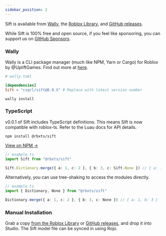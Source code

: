 ```yaml
---
sidebar_position: 2
---
```


<!-- Links -->

[upliftgames/wally]: https://github.com/upliftgames/wally
[sift/releases]: https://github.com/cxmeel/sift/releases
[sift/wally]: https://wally.run/package/csqrl/sift
[sift/roblox]: https://create.roblox.com/store/asset/9486684823/Sift
[sift/npm]: https://npmjs.com/package/@rbxts/sift

Sift is available from [Wally][sift/wally], the [Roblox Library][sift/roblox], and [GitHub releases][sift/releases].

While Sift is 100% free and open source, if you feel like sponsoring, you can support us on [GitHub Sponsors](https://github.com/sponsors/cxmeel).

### Wally

Wally is a CLI package manager (much like NPM, Yarn or Cargo) for Roblox by @UpliftGames. Find out more at [here][upliftgames/wally].

```toml
# wally.toml

[dependencies]
Sift = "csqrl/sift@0.0.X" # Replace with latest version number
```

```shell
wally install
```

### TypeScript

v0.0.1 of Sift includes TypeScript definitions. This means Sift is now compatible with roblox-ts. Refer to the Luau docs for API details.

```shell
npm install @rbxts/sift
```

[View on NPM &rarr;][sift/npm]

```ts
// example.ts
import Sift from "@rbxts/sift"

Sift.Dictionary.merge({ a: 1, c: 2 }, { b: 3, c: Sift.None }) // { a: 1, b: 3 }
```

Alternatively, you can use tree-shaking to access the modules directly.

```ts
// example.ts
import { Dictionary, None } from "@rbxts/sift"

Dictionary.merge({ a: 1, c: 2 }, { b: 3, c: None }) // { a: 1, b: 3 }
```

### Manual Installation

Grab a copy [from the Roblox Library][sift/roblox] or [GitHub releases][sift/releases], and drop it into Studio. The Sift model file can be synced in using Rojo.
